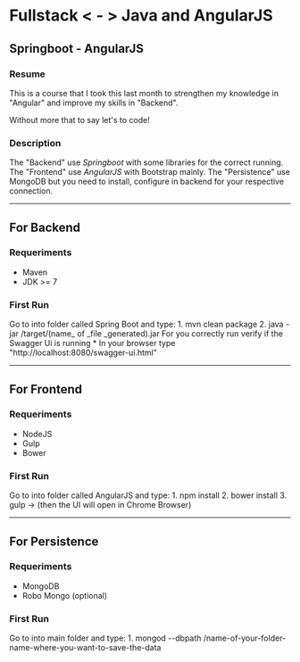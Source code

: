 # Fullstack < - > Java and AngularJS
## Springboot - AngularJS
### Resume
This is a course that I took this last month to strengthen my knowledge in "Angular" and improve my skills in "Backend".

Without more that to say let's to code!

### Description
The "Backend" use *Springboot* with some libraries for the correct running.
The "Frontend" use *AngularJS* with Bootstrap mainly.
The "Persistence" use MongoDB but you need to install, configure in backend for your respective connection.

---

## For Backend
### Requeriments
  * Maven
  * JDK >= 7

### First Run
  Go to into folder called Spring Boot and type:
    1. mvn clean package
    2. java -jar /target/(name_ of _file _generated).jar
  For you correctly run verify if the Swagger Ui is running
    * In your browser type "http://localhost:8080/swagger-ui.html"

---

## For Frontend
### Requeriments
  * NodeJS
  * Gulp
  * Bower

### First Run
  Go to into folder called AngularJS and type:
    1. npm install
    2. bower install
    3. gulp -> (then the UI will open in Chrome Browser)

---

## For Persistence
### Requeriments
  * MongoDB
  * Robo Mongo (optional)

### First Run
  Go to into main folder and type:
    1. mongod --dbpath /name-of-your-folder-name-where-you-want-to-save-the-data
